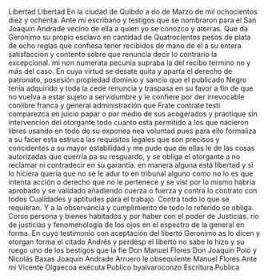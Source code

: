 Libertad
Libertad
En la ciudad de Quibdo a do de Marzo de mil ochocientos diez y ochenta.
Ante mi escribano y testigos que se nombraron para el San Joaquín
Andrade vecino de ella a quien yo se conozco y atorras. Que da
Geronimo su propio esclavo en cantidad de Quatrocientos pesos de plata de ocho reglas que confiesa tener recibidos de mano de el a su entera satisfacción y
contento sobre que renuncia decir lo contrario la excepcional. mi non numerata pecunia supraba la del recibo termino no y más del caso. En cuya virtud se desate quita y aparta el derecho de patronato, posesión propiedad dominio y sancio que el publicado
Negro tenía adquirido y toda la cede renuncia y traspasa en su favor a fin de que no vuelva a estar sujeto a servidumbre y le confiere por der irrevocable conlibre franca y general administración que
Frate contrate testi comparezca en juicio papar o por medio de sus acogerados y practique sin intervencion del otorgante todo cuanto esta permitido a los que nacieron libres usando en todo de su exponea nea voluntad pues para ello formaliza a su facer esta estruca
las requisitos legales que son precisos y concidentes a su mayor estabilidad y me pude que de ellas le de las cosas autorizadas que querría pa su resguardo, y se obliga el otorgante a no reclamar ni contradecir en su garantía.
en manera alguna está libertad y si lo hiciera quería que no se le adur
to en tribunal alguno como no lo es que intenta acción o derecho
que no le pertenece y se vist por lo mismo habría aprobado y se
validado añadiendo cuerza o fuerza y contra lo contrato con todos
Cualidades y aptitudes para el trabajo. Contra todo lo que se requieran. Y a la observancia y cumplimiento de todo lo referido se obliga. Corso persona y bienes habitados y por haber con el poder de Justicias.
rio de justicias y fenomenología de los ojos en el espectro de la general en forma. En cuyo testimonio con aceptación del libertó Geronimo as lo dicen y otorgan forma el citado Andrés y perdesp el libertó no sabe lo hizo y su ruego uno de los bestigos que la fie
Don Manuel Flores
Don Joaquín Poló y Nicolás Baxas
Joaquín Andrade
Arruero le obsequiente Manuel Flores
Ante mi Vicente Olgaecoa
exécuta Publico
byalvaroconzo
Escritura Publica